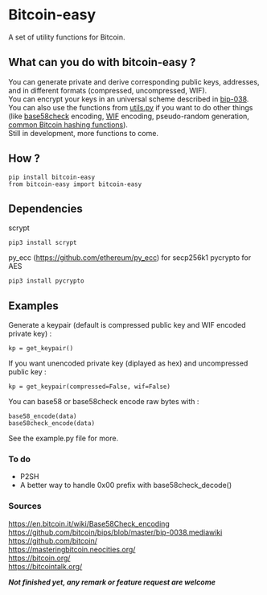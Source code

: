 # Bitcoin-easy
A set of utility functions for Bitcoin.

## What can you do with bitcoin-easy ? 
You can generate private and derive corresponding public keys, addresses, and in different formats (compressed, uncompressed, WIF).  
You can encrypt your keys in  an universal scheme described in [bip-038](https://github.com/bitcoin/bips/blob/master/bip-0038.mediawiki).  
You can also use the functions from [utils.py](https://github.com/darosior/bitcoin-utils/blob/master/utils.py) if you want to do other things (like [base58check](https://github.com/darosior/bitcoin-utils/blob/master/utils.py#L53) encoding, [WIF](https://github.com/darosior/bitcoin-utils/blob/master/utils.py#L46) encoding, pseudo-random generation, [common Bitcoin hashing functions](https://github.com/darosior/bitcoin-utils/blob/master/utils.py#L19)).  
Still in development, more functions to come.

## How ?
```
pip install bitcoin-easy
from bitcoin-easy import bitcoin-easy
```  
   
## Dependencies
scrypt
```
pip3 install scrypt
```
py_ecc (https://github.com/ethereum/py_ecc) for secp256k1
pycrypto for AES
```
pip3 install pycrypto
```

## Examples
Generate a keypair (default is compressed public key and WIF encoded private key) : 
```
kp = get_keypair()
```
If you want unencoded private key (diplayed as hex) and uncompressed public key : 
```
kp = get_keypair(compressed=False, wif=False)
```
You can base58 or base58check encode raw bytes with : 
```
base58_encode(data)
base58check_encode(data)
```
   
   
See the example.py file for more.
  
### To do
- P2SH
- A better way to handle 0x00 prefix with base58check_decode()
  
### Sources
https://en.bitcoin.it/wiki/Base58Check_encoding  
https://github.com/bitcoin/bips/blob/master/bip-0038.mediawiki  
https://github.com/bitcoin/  
https://masteringbitcoin.neocities.org/  
https://bitcoin.org/  
https://bitcointalk.org/  
  
**_Not finished yet, any remark or feature request are welcome_**

